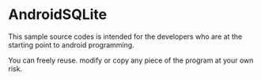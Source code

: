 AndroidSQLite
=============

This sample source codes is intended for the developers who are at the starting point to android programming.

You can freely reuse. modify or copy any piece of the program at your own risk.
